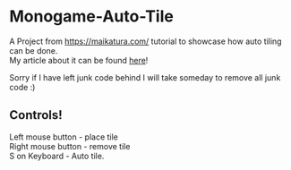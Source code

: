 # Monogame-Auto-Tile
A Project from https://maikatura.com/ tutorial to showcase how auto tiling can be done.<br>
My article about it can be found <a href="https://maikatura.com/Auto-Tile">here</a>!

Sorry if I have left junk code behind I will take someday to remove all junk code :)

## Controls!
Left mouse button  - place tile<br>
Right mouse button - remove tile<br>
S on Keyboard - Auto tile.<br>
